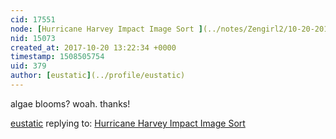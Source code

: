 ```yaml
---
cid: 17551
node: [Hurricane Harvey Impact Image Sort ](../notes/Zengirl2/10-20-2017/replication-harvey-impact-image-sort)
nid: 15073
created_at: 2017-10-20 13:22:34 +0000
timestamp: 1508505754
uid: 379
author: [eustatic](../profile/eustatic)
---
```


algae blooms?  woah.  thanks!

[eustatic](../profile/eustatic) replying to: [Hurricane Harvey Impact Image Sort ](../notes/Zengirl2/10-20-2017/replication-harvey-impact-image-sort)

